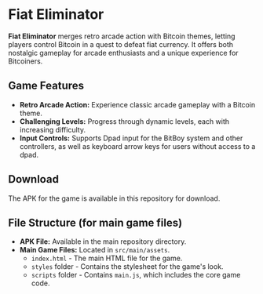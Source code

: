 # Fiat Eliminator

**Fiat Eliminator** merges retro arcade action with Bitcoin themes, letting players control Bitcoin in a quest to defeat fiat currency. It offers both nostalgic gameplay for arcade enthusiasts and a unique experience for Bitcoiners.

## Game Features

- **Retro Arcade Action:** Experience classic arcade gameplay with a Bitcoin theme.
- **Challenging Levels:** Progress through dynamic levels, each with increasing difficulty.
- **Input Controls:** Supports Dpad input for the BitBoy system and other controllers, as well as keyboard arrow keys for users without access to a dpad.

## Download

The APK for the game is available in this repository for download.

## File Structure (for main game files)

- **APK File:** Available in the main repository directory.
- **Main Game Files:** Located in `src/main/assets`.
  - `index.html` - The main HTML file for the game.
  - `styles` folder - Contains the stylesheet for the game's look.
  - `scripts` folder - Contains `main.js`, which includes the core game code.
